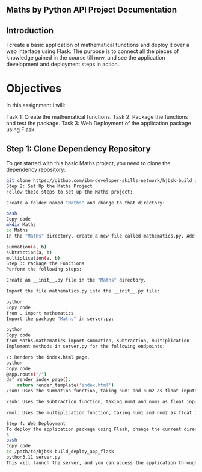 ## Maths by Python API Project Documentation
##  Introduction
I create a basic application of mathematical functions and deploy it over a web interface using Flask. The purpose is to connect all the pieces of knowledge gained in the course till now, and see the application development and deployment steps in action.


# Objectives
In this assignment i will:

Task 1: Create the mathematical functions.
Task 2: Package the functions and test the package.
Task 3: Web Deployment of the application package using Flask.




## Step 1: Clone Dependency Repository

To get started with this basic Maths project, you need to clone the dependency repository:

```bash
git clone https://github.com/ibm-developer-skills-network/hjbsk-build_deploy_app_flask
Step 2: Set Up the Maths Project
Follow these steps to set up the Maths project:

Create a folder named "Maths" and change to that directory:

bash
Copy code
mkdir Maths
cd Maths
In the "Maths" directory, create a new file called mathematics.py. Add the following functions:

summation(a, b)
subtraction(a, b)
multiplication(a, b)
Step 3: Package the Functions
Perform the following steps:

Create an __init__.py file in the "Maths" directory.

Import the file mathematics.py into the __init__.py file:

python
Copy code
from . import mathematics
Import the package "Maths" in server.py:

python
Copy code
from Maths.mathematics import summation, subtraction, multiplication
Implement methods in server.py for the following endpoints:

/: Renders the index.html page.
python
Copy code
@app.route("/")
def render_index_page():
    return render_template('index.html')
/sum: Uses the summation function, taking num1 and num2 as float inputs through the request parameter, and returns a string output.

/sub: Uses the subtraction function, taking num1 and num2 as float inputs through the request parameter, and returns a string output.

/mul: Uses the multiplication function, taking num1 and num2 as float inputs through the request parameter, and returns a string output.

Step 4: Web Deployment
To deploy the application package using Flask, change the current directory in the terminal to the hjbsk-build_deploy_app_flask directory and run the server:
s
bash
Copy code
cd /path/to/hjbsk-build_deploy_app_flask
python3.11 server.py
This will launch the server, and you can access the application through the specified endpoints.